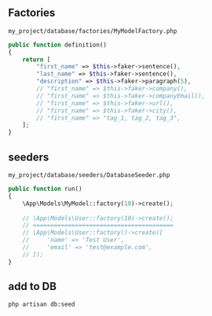 ## Factories
`my_project/database/factories/MyModelFactory.php`
```php
public function definition()
{
    return [
        "first_name" => $this->faker->sentence(),
        "last_name" => $this->faker->sentence(),
        "description" => $this->faker->paragraph(5),
        // "first_name" => $this->faker->company(),
        // "first_name" => $this->faker->companyEmail(),
        // "first_name" => $this->faker->url(),
        // "first_name" => $this->faker->city(),
        // "first_name" => "tag_1, tag_2, tag_3",
    ];
}
```


## seeders 
`my_project/database/seeders/DatabaseSeeder.php`
```php
public function run()
{
    \App\Models\MyModel::factory(10)->create();
    
    // \App\Models\User::factory(10)->create();
    // ========================================
    // \App\Models\User::factory()->create([
    //     'name' => 'Test User',
    //     'email' => 'test@example.com',
    // ]);
}
```


## add to DB
```bash
php artisan db:seed
```
